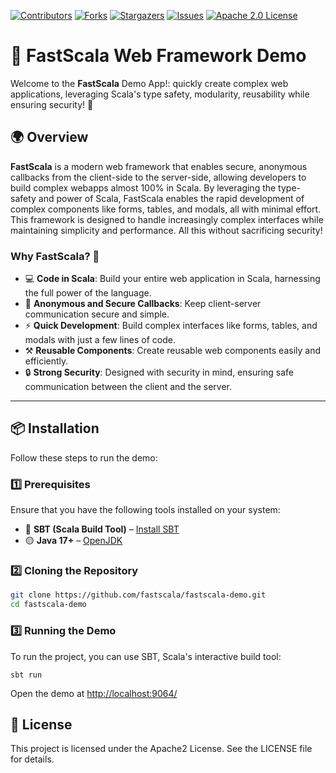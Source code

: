
[![Contributors][contributors-shield]][contributors-url]
[![Forks][forks-shield]][forks-url]
[![Stargazers][stars-shield]][stars-url]
[![Issues][issues-shield]][issues-url]
[![Apache 2.0 License][license-shield]][license-url]

# 🚀 FastScala Web Framework Demo

Welcome to the **FastScala** Demo App!: quickly create complex web applications, leveraging Scala's type safety, modularity, reusability while ensuring security! 🌟

## 🌍 Overview

**FastScala** is a modern web framework that enables secure, anonymous callbacks from the client-side to the server-side, allowing developers to build complex webapps almost 100% in Scala. By leveraging the type-safety and power of Scala, FastScala enables the rapid development of complex components like forms, tables, and modals, all with minimal effort. This framework is designed to handle increasingly complex interfaces while maintaining simplicity and performance. All this without sacrificing security!

### Why FastScala? 🤔

- 💻 **Code in Scala**: Build your entire web application in Scala, harnessing the full power of the language.
- 🔐 **Anonymous and Secure Callbacks**: Keep client-server communication secure and simple.
- ⚡ **Quick Development**: Build complex interfaces like forms, tables, and modals with just a few lines of code.
- ⚒️ **Reusable Components**: Create reusable web components easily and efficiently.
- 🔒 **Strong Security**: Designed with security in mind, ensuring safe communication between the client and the server.

---

## 📦 Installation

Follow these steps to run the demo:

### 1️⃣ Prerequisites

Ensure that you have the following tools installed on your system:

- 🔵 **SBT (Scala Build Tool)** – [Install SBT](https://www.scala-sbt.org/download.html)
- 🟡 **Java 17+** – [OpenJDK](https://openjdk.org/install/)

### 2️⃣ Cloning the Repository

```bash
git clone https://github.com/fastscala/fastscala-demo.git
cd fastscala-demo
```

### 3️⃣ Running the Demo
To run the project, you can use SBT, Scala's interactive build tool:
```
sbt run
```
Open the demo at [http://localhost:9064/](http://localhost:9064/)

## 📜 License
This project is licensed under the Apache2 License. See the LICENSE file for details.

[contributors-shield]: https://img.shields.io/github/contributors/fastscala/fastscala-demo.svg?style=for-the-badge
[contributors-url]: https://github.com/fastscala/fastscala-demo/graphs/contributors
[forks-shield]: https://img.shields.io/github/forks/fastscala/fastscala-demo.svg?style=for-the-badge
[forks-url]: https://github.com/fastscala/fastscala-demo/network/members
[stars-shield]: https://img.shields.io/github/stars/fastscala/fastscala-demo.svg?style=for-the-badge
[stars-url]: https://github.com/fastscala/fastscala-demo/stargazers
[issues-shield]: https://img.shields.io/github/issues/fastscala/fastscala-demo.svg?style=for-the-badge
[issues-url]: https://github.com/fastscala/fastscala-demo/issues
[license-shield]: https://img.shields.io/github/license/fastscala/fastscala-demo.svg?style=for-the-badge
[license-url]: https://github.com/fastscala/fastscala-demo/blob/master/LICENSE
